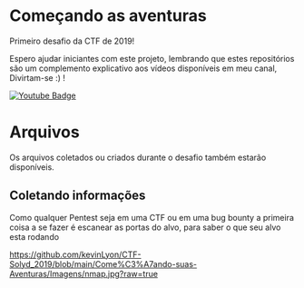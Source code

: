 # Começando as aventuras

Primeiro desafio da CTF de 2019!

Espero ajudar iniciantes com este projeto, lembrando que estes repositórios são um complemento explicativo aos vídeos disponíveis em meu canal, Divirtam-se :) !

[![Youtube Badge](https://img.shields.io/badge/-Youtube-red)](https://www.youtube.com/channel/UC9tSm6hsH2c5atpEObIaD8Q)

# Arquivos

Os arquivos coletados ou criados durante o desafio também estarão disponíveis.

## Coletando informações
Como qualquer Pentest seja em uma CTF ou em uma bug bounty a primeira coisa a se fazer é escanear as portas do alvo, para saber o que seu alvo esta rodando

https://github.com/kevinLyon/CTF-Solyd_2019/blob/main/Come%C3%A7ando-suas-Aventuras/Imagens/nmap.jpg?raw=true
